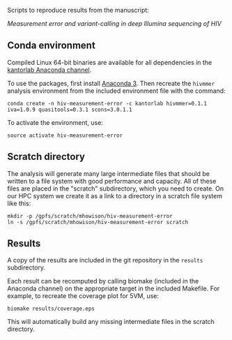 Scripts to reproduce results from the manuscript:

*Measurement error and variant-calling in deep Illumina sequencing of HIV*

## Conda environment

Compiled Linux 64-bit binaries are available for all dependencies in the
[kantorlab Anaconda channel](https://anaconda.org/kantorlab).

To use the packages, first install [Anaconda 3](https://conda.io/miniconda.html).
Then recreate the `hivmmer` analysis environment from the included environment
file with the command:

    conda create -n hiv-measurement-error -c kantorlab hivmmer=0.1.1 iva=1.0.9 quasitools=0.3.1 scons=3.0.1.1

To activate the environment, use:

    source activate hiv-measurement-error

## Scratch directory

The analysis will generate many large intermediate files that should be written
to a file system with good performance and capacity. All of these files are
placed in the "scratch" subdirectory, which you need to create. On our HPC
system we create it as a link to a directory in a scratch file system like
this:

    mkdir -p /gpfs/scratch/mhowison/hiv-measurement-error
    ln -s /gpfs/scratch/mhowison/hiv-measurement-error scratch

## Results

A copy of the results are included in the git repository in the `results`
subdirectory.

Each result can be recomputed by calling biomake (included in the Anaconda
channel) on the appropriate target in the included Makefile. For example, to
recreate
the coverage plot for 5VM, use:

    biomake results/coverage.eps

This will automatically build any missing intermediate files in the scratch
directory.
